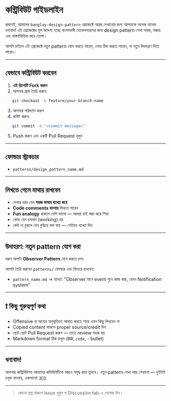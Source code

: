 # কন্ট্রিবিউট গাইডলাইন

প্রথমেই, আমাদের `banglay-design-pattern` প্রোজেক্টে আগ্রহ দেখানোর জন্য আপনাকে অনেক অনেক ধন্যবাদ!
এই প্রোজেক্টের মূল উদ্দেশ্য হচ্ছে বাংলাভাষী ডেভেলপারদের জন্য design pattern শেখা সহজ, মজার এবং বাস্তবভিত্তিক করে তোলা।

আপনি চাইলে এই প্রোজেক্টে নতুন pattern যোগ করতে পারেন, লেখা ঠিক করতে পারেন, বা নতুন উদাহরণ দিতে পারেন।

---

## যেভাবে কন্ট্রিবিউট করবেন

1. **এই রিপোটি Fork করুন**
2. আপনার ব্রাঞ্চ তৈরি করুন:
```bash
   git checkout -b feature/your-branch-name
```

3. আপনার পরিবর্তন করুন
4. কমিট করুন:
```bash
   git commit -m "<commit message>"
```
5. Push করুন এবং একটি Pull Request খুলুন

---

## ফোল্ডার স্ট্রাকচার

- `patterns/design_pattern_name.md`

---

## লিখতে গেলে মাথায় রাখবেন

- লেখার ধরন যেন **সহজ ভাষায় ব্যাখ্যা করে**
- **Code comments বাংলায়** লিখতে পারেন
- **Fun analogy** থাকলে বেশি ভালো — আমরা চাই মজা করে শিখা
- কোড যেন চলমান (working) হয়
- কেউ না বুঝলে যেন বুঝিয়ে বলা যায় — সেইমত ব্যাখ্যা দিন

---

## উদাহরণ: নতুন pattern যোগ করা

ধরুন আপনি **Observer Pattern** যোগ করতে চান:

আপনি তৈরি করবেন `patterns/` ফোল্ডার এবং ভিতরে রাখবেন:

* `pattern_name.md` → ব্যাখ্যা: "Observer মানে event শুনে কাজ করা, যেমন Notification system"

---

## ❗ কিছু গুরুত্বপূর্ণ কথা

* Offensive বা অন্যের অনুভূতিতে আঘাত করতে পারে এমন কিছু লিখবেন না
* Copied content থাকলে proper source/credit দিন
* ছোট ছোট Pull Request করুন — তাতে review সহজ হয়
* Markdown format ঠিক রাখুন (##, `code`, - bullet)

---

## ধন্যবাদ!

আপনার কন্ট্রিবিউশন আমাদের কমিউনিটিকে আরও সমৃদ্ধ করে তুলবে।
নতুন pattern শেখা আর শেখানো — দুইটাই চলুক বাংলায়, একসাথে! 🇧🇩

---

> কোনো প্রশ্ন থাকলে Issue খুলুন বা Discussion tab-এ মেসেজ দিন।